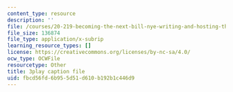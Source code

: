 ```yaml
---
content_type: resource
description: ''
file: /courses/20-219-becoming-the-next-bill-nye-writing-and-hosting-the-educational-show-january-iap-2015/fbcd56fd6b955d51d610b192b1c446d9_VHyCh1mDneE.srt
file_size: 136874
file_type: application/x-subrip
learning_resource_types: []
license: https://creativecommons.org/licenses/by-nc-sa/4.0/
ocw_type: OCWFile
resourcetype: Other
title: 3play caption file
uid: fbcd56fd-6b95-5d51-d610-b192b1c446d9
---
```


